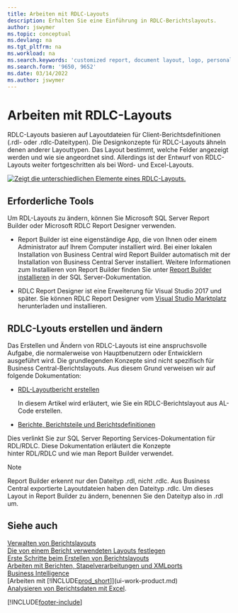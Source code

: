 ```yaml
---
title: Arbeiten mit RDLC-Layouts
description: Erhalten Sie eine Einführung in RDLC-Berichtslayouts.
author: jswymer
ms.topic: conceptual
ms.devlang: na
ms.tgt_pltfrm: na
ms.workload: na
ms.search.keywords: 'customized report, document layout, logo, personalize'
ms.search.form: '9650, 9652'
ms.date: 03/14/2022
ms.author: jswymer
---
```

# <a name="working-with-rdlc-layouts"></a>Arbeiten mit RDLC-Layouts

RDLC-Layouts basieren auf Layoutdateien für Client-Berichtsdefinitionen (.rdl- oder .rdlc-Dateitypen). Die Designkonzepte für RDLC-Layouts ähneln denen anderer Layouttypen. Das Layout bestimmt, welche Felder angezeigt werden und wie sie angeordnet sind. Allerdings ist der Entwurf von RDLC-Layouts weiter fortgeschritten als bei Word- und Excel-Layouts.

[![Zeigt die unterschiedlichen Elemente eines RDLC-Layouts.](media/rdlc-layout.png)](media/rdlc-layout.png#lightbox)

## <a name="required-tools"></a>Erforderliche Tools

Um RDL-Layouts zu ändern, können Sie Microsoft SQL Server Report Builder oder Microsoft RDLC Report Designer verwenden.

- Report Builder ist eine eigenständige App, die von Ihnen oder einem Administrator auf Ihrem Computer installiert wird. Bei einer lokalen Installation von Business Central wird Report Builder automatisch mit der Installation von Business Central Server installiert. Weitere Informationen zum Installieren von Report Builder finden Sie unter [Report Builder installieren](/sql/reporting-services/install-windows/install-report-builder) in der SQL Server-Dokumentation.

- RDLC Report Designer ist eine Erweiterung für Visual Studio 2017 und später. Sie können RDLC Report Designer vom [Visual Studio Marktplatz ](https://marketplace.visualstudio.com/items?itemName=ProBITools.MicrosoftRdlcReportDesignerforVisualStudio-18001) herunterladen und installieren.

## <a name="create-and-modify-rdlc-layouts"></a>RDLC-Lyouts erstellen und ändern

Das Erstellen und Ändern von RDLC-Layouts ist eine anspruchsvolle Aufgabe, die normalerweise von Hauptbenutzern oder Entwicklern ausgeführt wird. Die grundlegenden Konzepte sind nicht spezifisch für Business Central-Berichtslayouts. Aus diesem Grund verweisen wir auf folgende Dokumentation:

- [RDL-Layoutbericht erstellen](/dynamics365/business-central/dev-itpro/developer/devenv-howto-rdl-report-layout)

    In diesem Artikel wird erläutert, wie Sie ein RDLC-Berichtslayout aus AL-Code erstellen.

- [Berichte, Berichtsteile und Berichtsdefinitionen](/sql/reporting-services/report-design/reports-report-parts-and-report-definitions-report-builder-and-ssrs?)

 Dies verlinkt Sie zur SQL Server Reporting Services-Dokumentation für RDL/RDLC. Diese Dokumentation erläutert die Konzepte  
hinter RDL/RDLC und wie man Report Builder verwendet.

> [!NOTE]
> Report Builder erkennt nur den Dateityp .rdl, nicht .rdlc. Aus Business Central exportierte Layoutdateien haben den Dateityp .rdlc. Um dieses Layout in Report Builder zu ändern, benennen Sie den Dateityp also in .rdl um.

## <a name="see-also"></a>Siehe auch

[Verwalten von Berichtslayouts](ui-manage-report-layouts.md)  
[Die von einem Bericht verwendeten Layouts festlegen](ui-set-report-layout.md)  
[Erste Schritte beim Erstellen von Berichtslayouts](ui-get-started-layouts.md)  
[Arbeiten mit Berichten, Stapelverarbeitungen und XMLports](ui-work-report.md)  
[Business Intelligence](bi.md)  
[Arbeiten mit [!INCLUDE[prod_short](includes/prod_short.md)]](ui-work-product.md)  
[Analysieren von Berichtsdaten mit Excel](report-analyze-excel.md).

[!INCLUDE[footer-include](includes/footer-banner.md)]
